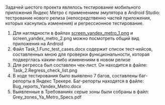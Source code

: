Задачей шестого проекта являлось тестирование мобильного приложения Яндекс Метро с применением эмулятора в Android Studio: тестрование нового релиза (непосредственно частей приложения, которых каснулись изменения) и регрессионное тестирование.

1. Для наглядности в файлах [screen_yandex_metro_1.png](https://github.com/pavsta2/Portfolio-Yandex-Practicum-QA-/blob/master/Project%206.%20Mobile%20testing%20Yandex%20Metro(Android%20Studio%2C%20ADB)/screen_yandex_metro_1.png) и screen_yandex_metro_2.png можно посмотреть общий вид приложения на Android
2. Файл Task_1.Func_test_cases.docx  содержит список тест-кейсов, составленных мною для проверки функциональности, которая подверглась каким-либо изменениям в новом релизе
3. Для регресса был составлен чек-лист. Он находится в файле: Task_2.Regress_check_list.png
4. В ходе тестирования было выявлено 7 багов, составлены баг-репорты в Яндекс Трекере. Баг-репорты находятся в файле: Bug_reports_Yandex_Metro.docx
5. Выявленные в Требованиях серые зоны были собраны в файл: Grey_zones_Ya_Metro_Specs.pdf